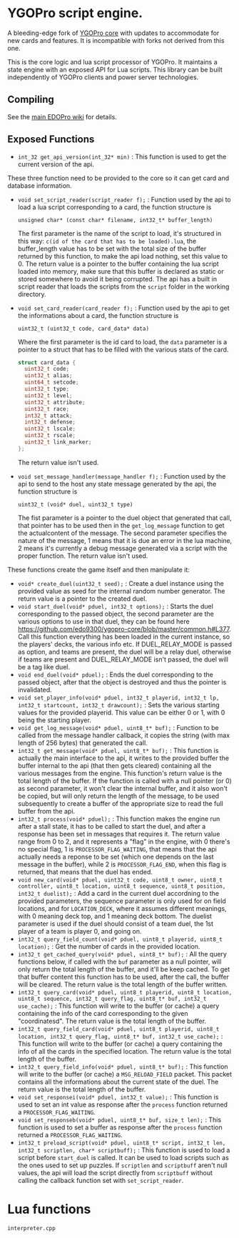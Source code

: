 # YGOPro script engine.

A bleeding-edge fork of [YGOPro core](https://github.com/Fluorohydride/ygopro) with updates to accommodate for new cards and features. It is incompatible with forks not derived from this one.

This is the core logic and lua script processor of YGOPro. It maintains a state engine with an exposed API for Lua scripts. This library can be built independently of YGOPro clients and power server technologies.

## Compiling
See the [main EDOPro wiki](https://github.com/edo9300/ygopro/wiki/) for details.

## Exposed Functions

- `int_32 get_api_version(int_32* min)` : This function is used to get the current version of the api.

These three function need to be provided to the core so it can get card and database information.
- `void set_script_reader(script_reader f);` : Function used by the api to load a lua script corresponding to a card, the function structure is
  ```
  unsigned char* (const char* filename, int32_t* buffer_length)
  ```
  The first parameter is the name of the script to load, it's structured in this way: `c(id of the card that has to be loaded).lua`, the buffer_length value has to be set with the total size of the buffer returned by this function, to make the api load nothing, set this value to 0. The return value is a pointer to the buffer containing the lua script loaded into memory, make sure that this buffer is declared as static or stored somewhere to avoid it being corrupted.
  The api has a built in script reader that loads the scripts from the ` script ` folder in the working directory.

- `void set_card_reader(card_reader f);` : Function used by the api to get the informations about a card, the function structure is
  ```
  uint32_t (uint32_t code, card_data* data)
  ```
  Where the first parameter is the id card to load, the ` data ` parameter is a pointer to a struct that has to be filled with the various stats of the card.
  
  ```cpp
  struct card_data {
    uint32_t code;
    uint32_t alias;
    uint64_t setcode;
    uint32_t type;
    uint32_t level;
    uint32_t attribute;
    uint32_t race;
    int32_t attack;
    int32_t defense;
    uint32_t lscale;
    uint32_t rscale;
    uint32_t link_marker;
  };
  ```
  The return value isn't used.

- `void set_message_handler(message_handler f);` : Function used by the api to send to the host any state message generated by the api, the function structure is
  ```
  uint32_t (void* duel, uint32_t type)
  ```
  The fist parameter is a pointer to the duel object that generated that call, that pointer has to be used then in the ` get_log_message ` function to get the actualcontent of the message. The second parameter specifies the nature of the message, 1 means that it is due an error in the lua machine, 2 means it's currently a debug message generated via a script with the proper function.
  The return value isn't used.

These functions create the game itself and then manipulate it:
- `void* create_duel(uint32_t seed);` : Create a duel instance using the provided value as seed for the internal random number generator.
  The return value is a pointer to the created duel.
- `void start_duel(void* pduel, int32_t options);` : Starts the duel corresponding to the passed object, the second parameter are the various options to use in that duel, they can be found here https://github.com/edo9300/ygopro-core/blob/master/common.h#L377.
  Call this function everything has been loaded in the current instance, so the players' decks, the various info etc. If DUEL_RELAY_MODE is passed as option, and teams are present, the duel will be a relay duel, otherwise if teams are present and DUEL_RELAY_MODE isn't passed, the duel will be a tag like duel.
- `void end_duel(void* pduel);` : Ends the duel corresponding to the passed object, after that the object is destroyed and thus the pointer is invalidated.
- `void set_player_info(void* pduel, int32_t playerid, int32_t lp, int32_t startcount, int32_t drawcount);` : Sets the various starting values for the provided playerid. This value can be either 0 or 1, with 0 being the starting player.
- `void get_log_message(void* pduel, uint8_t* buf);` : Function to be called from the message handler callback, it copies the string (with max length of 256 bytes) that generated the call.
- `int32_t get_message(void* pduel, uint8_t* buf);` : This function is actually the main interface to the api, it writes to the provided buffer the buffer internal to the api (that then gets cleared) containing all the various messages from the engine. This function's return value is the total length of the buffer. If the function is called with a null pointer (or 0) as second parameter, it won't clear the internal buffer, and it also won't be copied, but will only return the length of the message, to be used subsequently to create a buffer of the appropriate size to read the full buffer from the api.
- `int32_t process(void* pduel);` : This function makes the engine run after a stall state, it has to be called to start the duel, and after a response has been set in messages that requires it. The return value range from 0 to 2, and it represents a "flag" in the engine, with 0 there's no special flag, 1 is `PROCESSOR_FLAG_WAITING`, that means that the api actually needs a reponse to be set (which one depends on the last message in the buffer), while 2 is `PROCESSOR_FLAG_END`, when this flag is returned, that means that the duel has ended.
- `void new_card(void* pduel, uint32_t code, uint8_t owner, uint8_t controller, uint8_t location, uint8_t sequence, uint8_t position, int32_t duelist);` : Add a card in the current duel accordning to the provided parameters, the sequence parameter is only used for on field locations, and for `LOCATION_DECK`, where it assumes different meanings, with 0 meaning deck top, and 1 meaning deck bottom. The duelist parameter is used if the duel should consist of a team duel, the 1st player of a team is player 0, and going on.
- `int32_t query_field_count(void* pduel, uint8_t playerid, uint8_t location);` : Get the number of cards in the provided location.
- `int32_t get_cached_query(void* pduel, uint8_t* buf);` : All the query functions below, if called with the `buf` parameter as a null pointer, will only return the total length of the buffer, and it'll be keep cached. To get that buffer content this function has to be used, after the call, the buffer will be cleared. The return value is the total length of the buffer written.
- `int32_t query_card(void* pduel, uint8_t playerid, uint8_t location, uint8_t sequence, int32_t query_flag, uint8_t* buf, int32_t use_cache);` : This function will write to the buffer (or cache) a query containing the info of the card corresponding to the given "coordinatesd". The return value is the total length of the buffer.
- `int32_t query_field_card(void* pduel, uint8_t playerid, uint8_t location, int32_t query_flag, uint8_t* buf, int32_t use_cache);` : This function will write to the buffer (or cache) a query containing the info of all the cards in the specified location. The return value is the total length of the buffer.
- `int32_t query_field_info(void* pduel, uint8_t* buf);` : This function will write to the buffer (or cache) a `MSG_RELOAD_FIELD` packet. This packet contains all the informations about the current state of the duel. The return value is the total length of the buffer.
- `void set_responsei(void* pduel, int32_t value);` : This function is used to set an int value as response after the `process` function returned a `PROCESSOR_FLAG_WAITING`.
- `void set_responseb(void* pduel, uint8_t* buf, size_t len);` : This function is used to set a buffer as response after the `process` function returned a `PROCESSOR_FLAG_WAITING`.
- `int32_t preload_script(void* pduel, uint8_t* script, int32_t len, int32_t scriptlen, char* scriptbuff);` : This function is used to load a script before `start_duel` is called. It can be used to load scripts such as the ones used to set up puzzles. If `scriptlen` and `scriptbuff` aren't null values, the api will load the script directly from `scriptbuff` without calling the callback function set with `set_script_reader`.

# Lua functions
`interpreter.cpp`
